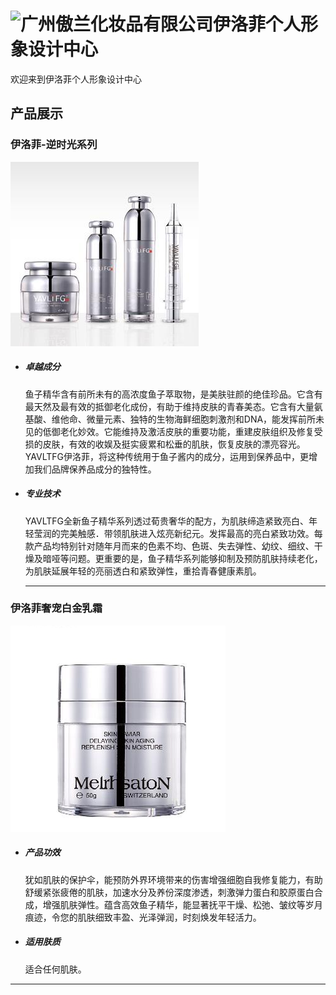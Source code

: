 # ![广州傲兰化妆品有限公司](http://www.5588.tv/Upload_Map/Company/2018/9/13/2018913142227209.jpg)伊洛菲个人形象设计中心

欢迎来到伊洛菲个人形象设计中心

## 产品展示

### 伊洛菲-逆时光系列

![image-20200331180612154](readme.assets/image-20200331180612154.png)

- ##### 卓越成分

  ​		鱼子精华含有前所未有的高浓度鱼子萃取物，是美肤驻颜的绝佳珍品。它含有最天然及最有效的抵御老化成份，有助于维持皮肤的青春美态。它含有大量氨基酸、维他命、微量元素、独特的生物海鲜细胞刺激剂和DNA，能发挥前所未见的低御老化妙效。它能维持及激活皮肤的重要功能，重建皮肤组织及修复受损的皮肤，有效的收娱及挺实疲累和松垂的肌肤，恢复皮肤的漂亮容光。YAVLTFG伊洛菲，将这种传统用于鱼子酱内的成分，运用到保养品中，更增加我们品牌保养品成分的独特性。

- ##### 专业技术

  ​		YAVLTFG全新鱼子精华系列透过荀贵奢华的配方，为肌肤缔造紧致亮白、年轻莹润的完美触感．带领肌肤进入炫亮新纪元。发挥最高的亮白紧致功效。每款产品均特别针对随年月而来的色素不均、色斑、失去弹性、幼纹、细纹、干燥及暗哑等问题。更重要的是，鱼子精华系列能够抑制及预防肌肤持续老化，为肌肤延展年轻的亮丽透白和紧致弹性，重拾青春健康素肌。

  ------

### 伊洛菲奢宠白金乳霜

![image-20200331181632218](readme.assets/image-20200331181632218.png)

- ##### 产品功效

  犹如肌肤的保护伞，能预防外界环境带来的伤害增强细胞自我修复能力，有助舒缓紧张疲倦的肌肤，加速水分及养份深度渗透，刺激弹力蛋白和胶原蛋白合成，增强肌肤弹性。蕴含高效鱼子精华，能显著抚平干燥、松弛、皱纹等岁月痕迹，令您的肌肤细致丰盈、光泽弹润，时刻焕发年轻活力。

- ##### 适用肤质

  适合任何肌肤。

------


